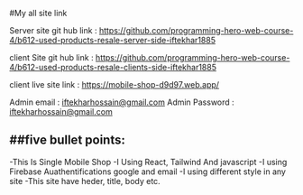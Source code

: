 #My all site link

Server site git hub link : https://github.com/programming-hero-web-course-4/b612-used-products-resale-server-side-iftekhar1885

client Site git hub link : https://github.com/programming-hero-web-course-4/b612-used-products-resale-clients-side-iftekhar1885

client live site link : https://mobile-shop-d9d97.web.app/


Admin email : iftekharhossain@gmail.com
Admin Password : iftekharhossain@gmail.com


##five bullet points:
---
-This Is Single Mobile Shop
-I Using React, Tailwind And javascript
-I using Firebase Auathentifications google and email
-I using different style in any site
-This site have heder, title, body etc.







